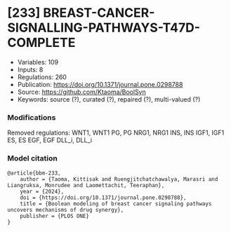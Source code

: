 # \[233\] BREAST-CANCER-SIGNALLING-PATHWAYS-T47D-COMPLETE

 - Variables: 109
 - Inputs: 8
 - Regulations: 260
 - Publication: https://doi.org/10.1371/journal.pone.0298788
 - Source: https://github.com/Ktaoma/BoolSyn
 - Keywords: source (?), curated (?), repaired (?), multi-valued (?)


### Modifications

Removed regulations:
WNT1, WNT1
PG, PG
NRG1, NRG1
INS, INS
IGF1, IGF1
ES, ES
EGF, EGF
DLL_i, DLL_i


### Model citation

```
@article{bbm-233,
	author = {Taoma, Kittisak and Ruengjitchatchawalya, Marasri and Liangruksa, Monrudee and Laomettachit, Teeraphan},
	year = {2024},
	doi = {https://doi.org/10.1371/journal.pone.0298788},
	title = {Boolean modeling of breast cancer signaling pathways uncovers mechanisms of drug synergy},
	publisher = {PLOS ONE}
}


```

